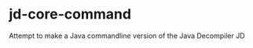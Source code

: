 jd-core-command
===============

Attempt to make a Java commandline version of the Java Decompiler JD